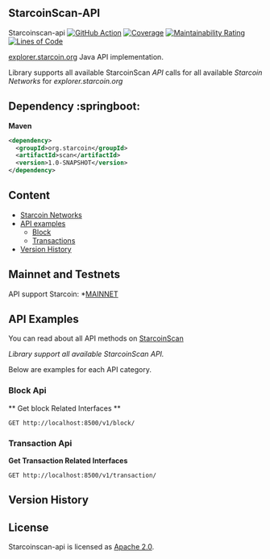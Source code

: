 ## StarcoinScan-API
Starcoinscan-api
[![GitHub Action](https://github.com/starcoinorg/starcoinscan-api/workflows/Java%20CI/badge.svg)](https://github.com/starcoinorg/starcoinscan-api/actions?query=workflow%3A%22Build+Docker%22)
[![Coverage](https://sonarcloud.io/api/project_badges/measure?project=starcoinorg_starcoinscan-api&metric=coverage)](https://sonarcloud.io/dashboard?id=starcoinorg_starcoinscan-api)
[![Maintainability Rating](https://sonarcloud.io/api/project_badges/measure?project=starcoinorg_starcoinscan-api&metric=sqale_rating)](https://sonarcloud.io/dashboard?id=starcoinorg_starcoinscan-api)
[![Lines of Code](https://sonarcloud.io/api/project_badges/measure?project=starcoinorg_starcoinscan-api&metric=ncloc)](https://sonarcloud.io/dashboard?id=starcoinorg_starcoinscan-api)

[explorer.starcoin.org](https://explorer.starcoin.org/) Java API implementation.

Library supports all available StarcoinScan *API* calls for all available *Starcoin Networks* for *explorer.starcoin.org*

## Dependency :springboot:
**Maven**
```xml
<dependency>
  <groupId>org.starcoin</groupId>
  <artifactId>scan</artifactId>
  <version>1.0-SNAPSHOT</version>
</dependency>
```

## Content
- [Starcoin Networks](#mainnet-and-testnets)
- [API examples](#api-examples)
  - [Block](#block-api)
  - [Transactions](#transaction-api)
- [Version History](#version-history)

## Mainnet and Testnets
API support Starcoin: *[MAINNET](https://explorer.starcoin.org)

## API Examples

You can read about all API methods on [StarcoinScan](https://explorer.starcoin.org)

*Library support all available StarcoinScan API.*

Below are examples for each API category.

### Block Api
** Get block Related Interfaces **
```
GET http://localhost:8500/v1/block/
```


### Transaction Api
**Get Transaction Related Interfaces**
```
GET http://localhost:8500/v1/transaction/
```

## Version History

## License
Starcoinscan-api is licensed as [Apache 2.0](./LICENSE).